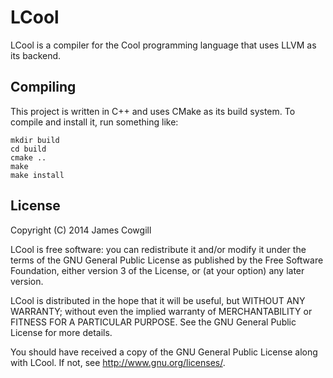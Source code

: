 # LCool
LCool is a compiler for the Cool programming language that uses LLVM as its backend.

## Compiling
This project is written in C++ and uses CMake as its build system. To compile and install it, run something like:

    mkdir build
    cd build
    cmake ..
    make
    make install

## License
Copyright (C) 2014 James Cowgill

LCool is free software: you can redistribute it and/or modify
it under the terms of the GNU General Public License as published by
the Free Software Foundation, either version 3 of the License, or
(at your option) any later version.

LCool is distributed in the hope that it will be useful,
but WITHOUT ANY WARRANTY; without even the implied warranty of
MERCHANTABILITY or FITNESS FOR A PARTICULAR PURPOSE.  See the
GNU General Public License for more details.

You should have received a copy of the GNU General Public License
along with LCool.  If not, see <http://www.gnu.org/licenses/>.
